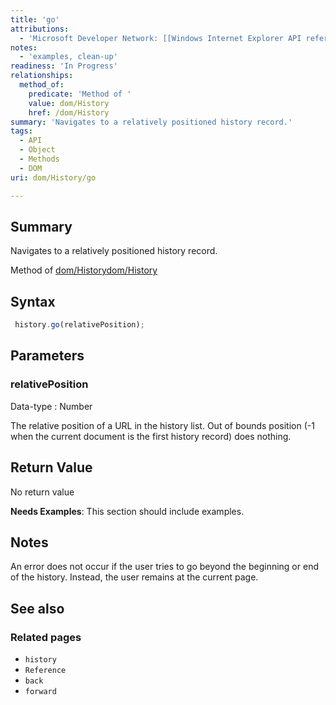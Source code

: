 ```yaml
---
title: 'go'
attributions:
  - 'Microsoft Developer Network: [[Windows Internet Explorer API reference](http://msdn.microsoft.com/en-us/library/ie/hh828809%28v=vs.85%29.aspx) Article]'
notes:
  - 'examples, clean-up'
readiness: 'In Progress'
relationships:
  method_of:
    predicate: 'Method of '
    value: dom/History
    href: /dom/History
summary: 'Navigates to a relatively positioned history record.'
tags:
  - API
  - Object
  - Methods
  - DOM
uri: dom/History/go

---
```

## Summary

Navigates to a relatively positioned history record.

Method of [dom/History](/dom/History)[dom/History](/dom/History)

## Syntax

``` js
 history.go(relativePosition);
```

## Parameters

### relativePosition

 Data-type
:   Number

 The relative position of a URL in the history list. Out of bounds position (-1 when the current document is the first history record) does nothing.

## Return Value

No return value

**Needs Examples**: This section should include examples.

## Notes

An error does not occur if the user tries to go beyond the beginning or end of the history. Instead, the user remains at the current page.

## See also

### Related pages

-   `history`
-   `Reference`
-   `back`
-   `forward`

